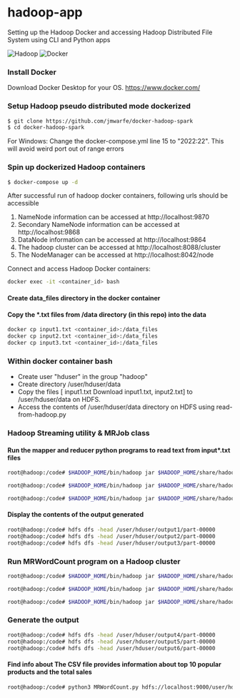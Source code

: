 # hadoop-app
Setting up the Hadoop Docker and accessing Hadoop Distributed File System using CLI and Python apps

![Hadoop](https://hadoop.apache.org/hadoop-logo.jpg)
![Docker](https://avatars.githubusercontent.com/u/5429470?s=200&v=4)

### Install Docker
Download Docker Desktop for your OS. https://www.docker.com/

### Setup Hadoop pseudo distributed mode dockerized
```bash
$ git clone https://github.com/jmwarfe/docker-hadoop-spark
$ cd docker-hadoop-spark
```
For Windows: Change the docker-compose.yml line 15 to "2022:22". This will avoid weird port out of range errors
### Spin up dockerized Hadoop containers
```bash
$ docker-compose up -d
```
After successful run of hadoop docker containers, following urls should be accessible
1. NameNode information can be accessed at http://localhost:9870
2. Secondary NameNode information can be accessed at http://localhost:9868
3. DataNode information can be accessed at http://localhost:9864
4. The hadoop cluster can be accessed at http://localhost:8088/cluster
5. The NodeManager can be accessed at http://localhost:8042/node


Connect and access Hadoop Docker containers: 
```bash
docker exec -it <container_id> bash
```
#### Create data_files directory in the docker container
#### Copy the *.txt files from /data directory (in this repo) into the data 
```bash
docker cp input1.txt <container_id>:/data_files
docker cp input2.txt <container_id>:/data_files
docker cp input3.txt <container_id>:/data_files
```

### Within docker container bash
- Create user "hduser" in the group "hadoop"
- Create directory /user/hduser/data
- Copy the files [ input1.txt Download input1.txt, input2.txt] to /user/hduser/data on HDFS.
- Access the contents of /user/hduser/data directory on HDFS using read-from-hadoop.py

### Hadoop Streaming utility & MRJob class
#### Run the mapper and reducer python programs to read text from input*.txt files 
```bash
root@hadoop:/code# $HADOOP_HOME/bin/hadoop jar $HADOOP_HOME/share/hadoop/tools/lib/hadoop-streaming-3.3.4.jar -files mapper.py,reducer.py -mapper mapper.py -reducer reducer.py -input /user/hduser/input1.txt -output /user/hduser/output1

root@hadoop:/code# $HADOOP_HOME/bin/hadoop jar $HADOOP_HOME/share/hadoop/tools/lib/hadoop-streaming-3.3.4.jar -files mapper.py,reducer.py -mapper mapper.py -reducer reducer.py -input /user/hduser/input2.txt -output /user/hduser/output2

root@hadoop:/code# $HADOOP_HOME/bin/hadoop jar $HADOOP_HOME/share/hadoop/tools/lib/hadoop-streaming-3.3.4.jar -files mapper.py,reducer.py -mapper mapper.py -reducer reducer.py -input /user/hduser/input3.txt -output /user/hduser/output3
```
#### Display the contents of the output generated
```bash
root@hadoop:/code# hdfs dfs -head /user/hduser/output1/part-00000
root@hadoop:/code# hdfs dfs -head /user/hduser/output2/part-00000
root@hadoop:/code# hdfs dfs -head /user/hduser/output3/part-00000
```
### Run MRWordCount program on a Hadoop cluster
```bash
root@hadoop:/code# $HADOOP_HOME/bin/hadoop jar $HADOOP_HOME/share/hadoop/tools/lib/hadoop-streaming-3.3.4.jar -files MRWordCount.py -input /user/hduser/data/input1.txt -output /user/hduser/output4

root@hadoop:/code# $HADOOP_HOME/bin/hadoop jar $HADOOP_HOME/share/hadoop/tools/lib/hadoop-streaming-3.3.4.jar -files MRWordCount.py -input /user/hduser/data/input2.txt -output /user/hduser/output5

root@hadoop:/code# $HADOOP_HOME/bin/hadoop jar $HADOOP_HOME/share/hadoop/tools/lib/hadoop-streaming-3.3.4.jar -files MRWordCount.py -input /user/hduser/data/input3.txt -output /user/hduser/output6
```
### Generate the output
 ```bash
root@hadoop:/code# hdfs dfs -head /user/hduser/output4/part-00000
root@hadoop:/code# hdfs dfs -head /user/hduser/output5/part-00000
root@hadoop:/code# hdfs dfs -head /user/hduser/output6/part-00000
```

#### Find info about The CSV file provides information about top 10 popular products and the total sales 
```bash
root@hadoop:/code# python3 MRWordCount.py hdfs://localhost:9000/user/hduser/data/ord -r hadoop
```
